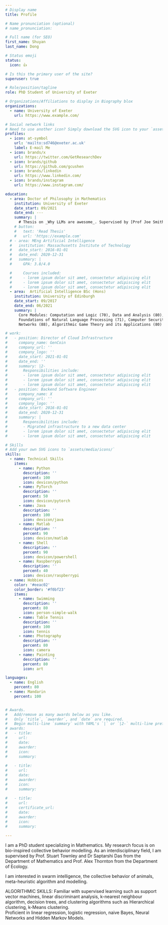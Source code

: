 ```yaml
---
# Display name
title: Profile

# Name pronunciation (optional)
# name_pronunciation: 

# Full name (for SEO)
first_name: Shuyan
last_name: Dong

# Status emoji
status:
  icon: 👍

# Is this the primary user of the site?
superuser: true

# Role/position/tagline
role: PhD Student of University of Exeter

# Organizations/Affiliations to display in Biography blox
organizations:
  - name: University of Exeter 
    url: https://www.example.com/

# Social network links
# Need to use another icon? Simply download the SVG icon to your `assets/media/icons/` folder.
profiles:
  - icon: at-symbol
    url: 'mailto:sd746@exeter.ac.uk'
    label: E-mail Me
  - icon: brands/x
    url: https://twitter.com/GetResearchDev
  - icon: brands/github
    url: https://github.com/gcushen
  - icon: brands/linkedin
    url: https://www.linkedin.com/
  - icon: brands/instagram
    url: https://www.instagram.com/

education:
  - area: Doctor of Philosophy in Mathematics 
    institution: University of Exeter 
    date_start: 09/2021
    date_end: ---
    summary: |
      # Thesis on _Why LLMs are awesome_. Supervised by [Prof Joe Smith](https://example.com). Presented papers at 5 IEEE conferences with the contributions being published in 2 Springer journals.
    # button:
    #   text: 'Read Thesis'
    #   url: 'https://example.com'
  # - area: MEng Artificial Intelligence
  #   institution: Massachusetts Institute of Technology
  #   date_start: 2016-01-01
  #   date_end: 2020-12-31
  #   summary: |
  #     GPA: 3.8/4.0

  #     Courses included:
  #     - lorem ipsum dolor sit amet, consectetur adipiscing elit
  #     - lorem ipsum dolor sit amet, consectetur adipiscing elit
  #     - lorem ipsum dolor sit amet, consectetur adipiscing elit
  - area:  Artificial Intelligence BSc (Hons)
    institution: University of Edinburgh
    date_start: 09/2017
    date_end: 06/2021
    summary: |
      Core Modules: Computation and Logic (70), Data and Analysis (80), Introduction to Linear Algebra (90), 
      Foundations of Natural Language Processing (71), Computer Security (90), Computer Communications and 
      Networks (88), Algorithmic Game Theory and its Applications (80)

# work:
#   - position: Director of Cloud Infrastructure
#     company_name: GenCoin
#     company_url: ''
#     company_logo: ''
#     date_start: 2021-01-01
#     date_end: ''
#     summary: |2-
#       Responsibilities include:
#       - lorem ipsum dolor sit amet, consectetur adipiscing elit
#       - lorem ipsum dolor sit amet, consectetur adipiscing elit
#       - lorem ipsum dolor sit amet, consectetur adipiscing elit
#   - position: Backend Software Engineer
#     company_name: X
#     company_url: ''
#     company_logo: ''
#     date_start: 2016-01-01
#     date_end: 2020-12-31
#     summary: |
#       Responsibilities include:
#       - Migrated infrastructure to a new data center
#       - lorem ipsum dolor sit amet, consectetur adipiscing elit
#       - lorem ipsum dolor sit amet, consectetur adipiscing elit

# Skills
# Add your own SVG icons to `assets/media/icons/`
skills:
  - name: Technical Skills
    items:
      - name: Python
        description: ''
        percent: 100
        icon: devicon/python
      - name: PyTorch
        description: ''
        percent: 50
        icon: devicon/pytorch
      - name: Java
        description: ''
        percent: 100
        icon: devicon/java
      - name: Matlab
        description: ''
        percent: 90
        icon: devicon/matlab
      - name: Shell
        description: ''
        percent: 90
        icon: devicon/powershell
      - name: Raspberrypi
        description: ''
        percent: 40
        icon: devicon/raspberrypi
  - name: Hobbies
    color: '#eeac02'
    color_border: '#f0bf23'
    items:
      - name: Swimming
        description: ''
        percent: 80
        icon: person-simple-walk
      - name: Table Tennis
        description: ''
        percent: 100
        icon: tennis
      - name: Photography
        description: ''
        percent: 80
        icon: camera
      - name: Painting
        description: ''
        percent: 80
        icon: art

languages:
  - name: English
    percent: 80
  - name: Mandarin
    percent: 100


# Awards.
#   Add/remove as many awards below as you like.
#   Only `title`, `awarder`, and `date` are required.
#   Begin multi-line `summary` with YAML's `|` or `|2-` multi-line prefix and indent 2 spaces below.
# awards:
#   - title: 
#     url: 
#     date: 
#     awarder:
#     icon: 
#     summary: 
     
#   - title: 
#     url: 
#     date: 
#     awarder:
#     icon:
#     summary: 
     
#   - title: 
#     url:
#     certificate_url: 
#     date:
#     awarder: 
#     icon: 
#     summary: 
      
---
```


I am a PhD student specializing in Mathematics. My research focus is on bio-inspired collective behavior modelling. As an interdisciplinary field, I am supervised by Prof. Stuart Townley and Dr Saptarshi Das from the Department of Mathematics and Prof. Alex Thornton from the Department of Ecology.

I am interested in swarm intelligence, the collective behavior of animals, meta-heuristic algorithm and modelling. 

ALGORITHMIC SKILLS: 
Familiar with supervised learning such as support vector machines, linear discriminant analysis, k-nearest neighbour algorithm, decision trees, and clustering algorithms such as Hierarchical clustering, k-Means clustering.  
Proficient in linear regression, logistic regression, naive Bayes, Neural Networks and Hidden Markov Models. 

